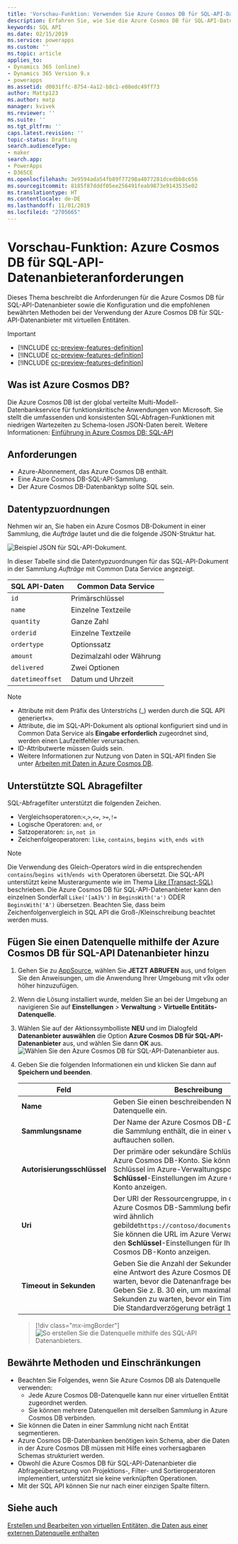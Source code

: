 ```yaml
---
title: 'Vorschau-Funktion: Verwenden Sie Azure Cosmos DB für SQL-API-Datenanbieter mit Common Data Service | Microsoft-Dokumentation'
description: Erfahren Sie, wie Sie die Azure Cosmos DB für SQL-API-Datenanbieter für virtuelle Entitäten konfigurieren.
keywords: SQL API
ms.date: 02/15/2019
ms.service: powerapps
ms.custom: ''
ms.topic: article
applies_to:
- Dynamics 365 (online)
- Dynamics 365 Version 9.x
- powerapps
ms.assetid: d0031ffc-8754-4a12-b8c1-e08edc49ff73
author: Mattp123
ms.author: matp
manager: kvivek
ms.reviewer: ''
ms.suite: ''
ms.tgt_pltfrm: ''
caps.latest.revision: ''
topic-status: Drafting
search.audienceType:
- maker
search.app:
- PowerApps
- D365CE
ms.openlocfilehash: 3e9594ada54fb89f77298a4077281dcedbb8c656
ms.sourcegitcommit: 8185f87dddf05ee256491feab9873e9143535e02
ms.translationtype: HT
ms.contentlocale: de-DE
ms.lasthandoff: 11/01/2019
ms.locfileid: "2705665"
---
```

# <a name="preview-feature-azure-cosmos-db-sql-api-data-provider-requirements"></a>Vorschau-Funktion: Azure Cosmos DB für SQL-API-Datenanbieteranforderungen

Dieses Thema beschreibt die Anforderungen für die Azure Cosmos DB für SQL-API-Datenanbieter sowie die Konfiguration und die empfohlenen bewährten Methoden bei der Verwendung der Azure Cosmos DB für SQL-API-Datenanbieter mit virtuellen Entitäten. 

> [!IMPORTANT]
> - [!INCLUDE [cc-preview-features-definition](../../includes/cc-preview-features-definition.md)]
> - [!INCLUDE [cc-preview-features-definition](../../includes/cc-preview-features-expect-changes.md)]
> - [!INCLUDE [cc-preview-features-definition](../../includes/cc-preview-features-no-ms-support.md)]


## <a name="what-is-azure-cosmos-db"></a>Was ist Azure Cosmos DB?

Die Azure Cosmos DB ist der global verteilte Multi-Modell-Datenbankservice für funktionskritische Anwendungen von Microsoft. Sie stellt die umfassenden und konsistenten SQL-Abfragen-Funktionen mit niedrigen Wartezeiten zu Schema-losen JSON-Daten bereit. Weitere Informationen: [Einführung in Azure Cosmos DB: SQL-API](https://docs.microsoft.com/azure/cosmos-db/sql-api-introduction)

## <a name="requirements"></a>Anforderungen

- Azure-Abonnement, das Azure Cosmos DB enthält.
- Eine Azure Cosmos DB-SQL-API-Sammlung.
- Der Azure Cosmos DB-Datenbanktyp sollte SQL sein. 

## <a name="data-type-mapping"></a>Datentypzuordnungen

Nehmen wir an, Sie haben ein Azure Cosmos DB-Dokument in einer Sammlung, die *Aufträge* lautet und die die folgende JSON-Struktur hat.

![Beispiel JSON für SQL-API-Dokument.](media/documentdbexample.png)

In dieser Tabelle sind die Datentypzuordnungen für das SQL-API-Dokument in der Sammlung *Aufträge* mit Common Data Service angezeigt.

|SQL API-Daten|Common Data Service|
|--|--|
|`id`|Primärschlüssel|
|`name`|Einzelne Textzeile|
|`quantity`|Ganze Zahl|
|`orderid`|Einzelne Textzeile|
|`ordertype`|Optionssatz|
|`amount`|Dezimalzahl oder Währung|
|`delivered`|Zwei Optionen|
|`datetimeoffset`|Datum und Uhrzeit|

> [!NOTE]
> - Attribute mit dem Präfix des Unterstrichs (_) werden durch die SQL API generiert«».
> - Attribute, die im SQL-API-Dokument als optional konfiguriert sind und in Common Data Service als **Eingabe erforderlich** zugeordnet sind, werden einen Laufzeitfehler verursachen.
> - ID-Attributwerte müssen Guids sein.
> - Weitere Informationen zur Nutzung von Daten in SQL-API finden Sie unter [Arbeiten mit Daten in Azure Cosmos DB](https://azure.microsoft.com/blog/working-with-dates-in-azure-documentdb-4/).

## <a name="supported-sql-query-filtering"></a>Unterstützte SQL Abragefilter

SQL-Abfragefilter unterstützt die folgenden Zeichen. 

- Vergleichsoperatoren:`<`,`>`,`<=`, `>=`,`!=`
- Logische Operatoren: `and`, `or` 
- Satzoperatoren: `in`, `not in`
- Zeichenfolgeoperatoren: `like`, `contains`, `begins with`, `ends with`

> [!NOTE]
> Die Verwendung des Gleich-Operators wird in die entsprechenden `contains`/`begins with`/`ends with` Operatoren übersetzt. Die SQL-API unterstützt keine Musterargumente wie im Thema [Like (Transact-SQL)](/sql/t-sql/language-elements/like-transact-sql) beschrieben. Die Azure Cosmos DB für SQL-API-Datenanbieter kann den einzelnen Sonderfall `Like('[aA]%')` in `BeginsWith('a')` ODER `BeginsWith('A')` übersetzen. Beachten Sie, dass beim Zeichenfolgenvergleich in SQL API die Groß-/Kleinschreibung beachtet werden muss.

## <a name="add-a-data-source-using-the-azure-cosmos-db-for-sql-api-data-provider"></a>Fügen Sie einen Datenquelle mithilfe der Azure Cosmos DB für SQL-API Datenanbieter hinzu

1. Gehen Sie zu [AppSource](https://appsource.microsoft.com/product/dynamics-365/mscrm.documentdb_data_provider?tab=Overview), wählen Sie **JETZT ABRUFEN** aus, und folgen Sie den Anweisungen, um die Anwendung Ihrer Umgebung mit v9x oder höher hinzuzufügen.
2. Wenn die Lösung installiert wurde, melden Sie an bei der Umgebung an navigieren Sie auf **Einstellungen** >  **Verwaltung** > **Virtuelle Entitäts-Datenquelle**.
3. Wählen Sie auf der Aktionssymbolliste **NEU** und im Dialogfeld **Datenanbieter auswählen** die Option **Azure Cosmos DB für SQL-API-Datenanbieter** aus, und wählen Sie dann **OK** aus.
![Wählen Sie den Azure Cosmos DB für SQL-API-Datenanbieter aus.](media/createdatasource.png)
1. Geben Sie die folgenden Informationen ein und klicken Sie dann auf **Speichern und beenden**.

    |Feld|Beschreibung|
    |--|--|
    |**Name**|Geben Sie einen beschreibenden Namen für die Datenquelle ein.|
    |**Sammlungsname**|Der Name der Azure Cosmos DB-*Datenbank*, die die Sammlung enthält, die in einer virtuellen Entität auftauchen sollen.  |
    |**Autorisierungsschlüssel**|Der primäre oder sekundäre Schlüssel für das Azure Cosmos DB-Konto. Sie können den Schlüssel im Azure-Verwaltungsportal in den **Schlüssel**-Einstellungen im Azure Cosmos DB-Konto anzeigen.|
    |**Uri**|Der URI der Ressourcengruppe, in der sich die Azure Cosmos DB-Sammlung befindet. Die URL wird ähnlich gebildet`https://contoso/documents.azure.com:443`. Sie können die URL im Azure Verwaltungsportal in den **Schlüssel**-Einstellungen für Ihr Azure Cosmos DB-Konto anzeigen. |
    |**Timeout in Sekunden**|Geben Sie die Anzahl der Sekunden ein, um auf eine Antwort des Azure Cosmos DB-Dienstes zu warten, bevor die Datenanfrage beendet wird. Geben Sie z. B. 30 ein, um maximal dreißig Sekunden zu warten, bevor ein Timeout auftritt. Die Standardverzögerung beträgt 120 Sekunden.|

    > [!div class="mx-imgBorder"] 
    > ![So erstellen Sie die Datenquelle mithilfe des SQL-API Datenanbieters.](media/cosmosdb-datasource.png)

## <a name="best-practices-and-limitations"></a>Bewährte Methoden und Einschränkungen

- Beachten Sie Folgendes, wenn Sie Azure Cosmos DB als Datenquelle verwenden:
   - Jede Azure Cosmos DB-Datenquelle kann nur einer virtuellen Entität zugeordnet werden.
   - Sie können mehrere Datenquellen mit derselben Sammlung in Azure Cosmos DB verbinden.
- Sie können die Daten in einer Sammlung nicht nach Entität segmentieren.
- Azure Cosmos DB-Datenbanken benötigen kein Schema, aber die Daten in der Azure Cosmos DB müssen mit Hilfe eines vorhersagbaren Schemas strukturiert werden. 
- Obwohl die Azure Cosmos DB für SQL-API-Datenanbieter die Abfrageübersetzung von Projektions-, Filter- und Sortieroperatoren implementiert, unterstützt sie keine verknüpften Operationen.
- Mit der SQL API können Sie nur nach einer einzigen Spalte filtern.

## <a name="see-also"></a>Siehe auch

[Erstellen und Bearbeiten von virtuellen Entitäten, die Daten aus einer externen Datenquelle enthalten](create-edit-virtual-entities.md)
